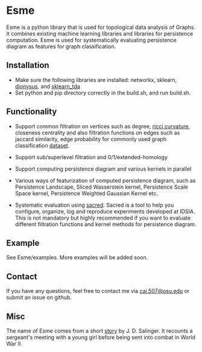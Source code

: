 # Esme
Esme is a python library that is used for topological data analysis of Graphs. It combines existing machine learning libraries
and libraries for persistence computation. Esme is used for systematically evaluating persistence diagram as features for graph classification. 

## Installation
 * Make sure the following libraries are installed: networkx, sklearn, [dionysus](https://github.com/mrzv/dionysus), and [sklearn_tda](https://github.com/MathieuCarriere/sklearn_tda)
 * Set python and pip directory correctly in the build.sh, and run build.sh. 
 
## Functionality

* Support common filtration on vertices such as degree, [ricci curvature](https://projecteuclid.org/euclid.tmj/1325886283), closeness centrality and also 
filtration functions on edges such as jaccard similarity, edge probability for commonly used graph classification [dataset](https://ls11-www.cs.tu-dortmund.de/staff/morris/graphkerneldatasets).

* Support sub/superlevel filtration and 0/1/extended-homology 

* Support computing persistence diagram and various kernels in parallel

* Various ways of featurization of computed persistence diagram, such as Persistence Landscape,
Sliced Wasserstein kernel, Persistence Scale Space kernel, Persistence Weighted Gaussian Kernel etc.

* Systematic evaluation using [sacred](https://github.com/IDSIA/sacred). Sacred is a tool to help you configure, organize, log and reproduce experiments developed at IDSIA.
 This is not mandatory but highly recommended if you want to evaluate different filtration functions and kernel methods for persistence diagram.

## Example
See Esme/examples. More examples will be added soon.
## Contact
If you have any questions, feel free to contact me via cai.507@osu.edu or submit an issue on github.
## Misc
The name of Esme comes from a short [story]((https://en.wikipedia.org/wiki/For_Esm%C3%A9%E2%80%94with_Love_and_Squalor)) by J. D. Salinger. It recounts a sergeant's meeting with a young girl before being sent into combat in World War II.